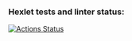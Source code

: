 ### Hexlet tests and linter status:
[![Actions Status](https://github.com/g-baranov/php-project-lvl3/workflows/hexlet-check/badge.svg)](https://github.com/g-baranov/php-project-lvl3/actions)